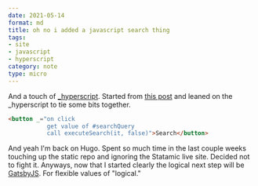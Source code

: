 ```yaml
---
date: 2021-05-14
format: md
title: oh no i added a javascript search thing
tags:
- site
- javascript
- hyperscript
category: note
type: micro
---
```

[_hyperscript]: https://hyperscript.org/
[this post]: https://makewithhugo.com/add-search-to-a-hugo-site/

And a touch of [_hyperscript].
Started from [this post] and leaned on the _hyperscript to tie some bits together.

```html
<button _="on click
           get value of #searchQuery
           call executeSearch(it, false)">Search</button>

```

[GatsbyJS]: https://www.gatsbyjs.com/

And yeah I'm back on Hugo.
Spent so much time in the last couple weeks touching up the static repo and ignoring the Statamic live site.
Decided not to fight it.
Anyways, now that I started clearly the logical next step will be [GatsbyJS].
For flexible values of "logical."
